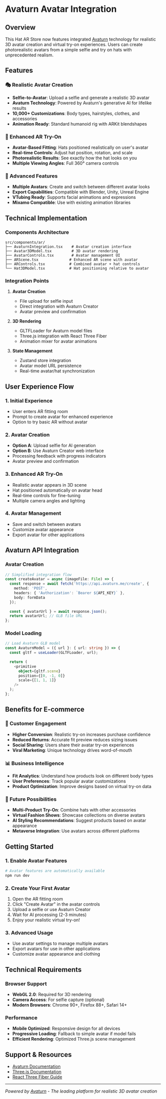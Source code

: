 # Avaturn Avatar Integration

## Overview

This Hat AR Store now features integrated [Avaturn](https://avaturn.me/) technology for realistic 3D avatar creation and virtual try-on experiences. Users can create photorealistic avatars from a simple selfie and try on hats with unprecedented realism.

## Features

### 🎭 Realistic Avatar Creation
- **Selfie-to-Avatar**: Upload a selfie and generate a realistic 3D avatar
- **Avaturn Technology**: Powered by Avaturn's generative AI for lifelike results
- **10,000+ Customizations**: Body types, hairstyles, clothes, and accessories
- **Animation Ready**: Standard humanoid rig with ARKit blendshapes

### 🎩 Enhanced AR Try-On
- **Avatar-Based Fitting**: Hats positioned realistically on user's avatar
- **Real-time Controls**: Adjust hat position, rotation, and scale
- **Photorealistic Results**: See exactly how the hat looks on you
- **Multiple Viewing Angles**: Full 360° camera controls

### 🎨 Advanced Features
- **Multiple Avatars**: Create and switch between different avatar looks
- **Export Capabilities**: Compatible with Blender, Unity, Unreal Engine
- **VTubing Ready**: Supports facial animations and expressions
- **Mixamo Compatible**: Use with existing animation libraries

## Technical Implementation

### Components Architecture

```
src/components/ar/
├── AvaturnIntegration.tsx    # Avatar creation interface
├── Avatar3DModel.tsx         # 3D avatar rendering
├── AvatarControls.tsx        # Avatar management UI
├── ARScene.tsx              # Enhanced AR scene with avatar
├── ARControls.tsx           # Combined avatar + hat controls
└── Hat3DModel.tsx           # Hat positioning relative to avatar
```

### Integration Points

1. **Avatar Creation**
   - File upload for selfie input
   - Direct integration with Avaturn Creator
   - Avatar preview and confirmation

2. **3D Rendering**
   - GLTFLoader for Avaturn model files
   - Three.js integration with React Three Fiber
   - Animation mixer for avatar animations

3. **State Management**
   - Zustand store integration
   - Avatar model URL persistence
   - Real-time avatar/hat synchronization

## User Experience Flow

### 1. Initial Experience
- User enters AR fitting room
- Prompt to create avatar for enhanced experience
- Option to try basic AR without avatar

### 2. Avatar Creation
- **Option A**: Upload selfie for AI generation
- **Option B**: Use Avaturn Creator web interface
- Processing feedback with progress indicators
- Avatar preview and confirmation

### 3. Enhanced AR Try-On
- Realistic avatar appears in 3D scene
- Hat positioned automatically on avatar head
- Real-time controls for fine-tuning
- Multiple camera angles and lighting

### 4. Avatar Management
- Save and switch between avatars
- Customize avatar appearance
- Export avatar for other applications

## Avaturn API Integration

### Avatar Creation
```typescript
// Simplified integration flow
const createAvatar = async (imageFile: File) => {
  const response = await fetch('https://api.avaturn.me/create', {
    method: 'POST',
    headers: { 'Authorization': `Bearer ${API_KEY}` },
    body: formData
  });
  
  const { avatarUrl } = await response.json();
  return avatarUrl; // GLB file URL
};
```

### Model Loading
```typescript
// Load Avaturn GLB model
const AvaturnModel = ({ url }: { url: string }) => {
  const gltf = useLoader(GLTFLoader, url);
  
  return (
    <primitive 
      object={gltf.scene} 
      position={[0, -1, 0]}
      scale={[1, 1, 1]}
    />
  );
};
```

## Benefits for E-commerce

### 🎯 Customer Engagement
- **Higher Conversion**: Realistic try-on increases purchase confidence
- **Reduced Returns**: Accurate fit preview reduces sizing issues
- **Social Sharing**: Users share their avatar try-on experiences
- **Viral Marketing**: Unique technology drives word-of-mouth

### 📊 Business Intelligence
- **Fit Analytics**: Understand how products look on different body types
- **User Preferences**: Track popular avatar customizations
- **Product Optimization**: Improve designs based on virtual try-on data

### 🔮 Future Possibilities
- **Multi-Product Try-On**: Combine hats with other accessories
- **Virtual Fashion Shows**: Showcase collections on diverse avatars
- **AI Styling Recommendations**: Suggest products based on avatar appearance
- **Metaverse Integration**: Use avatars across different platforms

## Getting Started

### 1. Enable Avatar Features
```bash
# Avatar features are automatically available
npm run dev
```

### 2. Create Your First Avatar
1. Open the AR fitting room
2. Click "Create Avatar" in the avatar controls
3. Upload a selfie or use Avaturn Creator
4. Wait for AI processing (2-3 minutes)
5. Enjoy your realistic virtual try-on!

### 3. Advanced Usage
- Use avatar settings to manage multiple avatars
- Export avatars for use in other applications
- Customize avatar appearance and clothing

## Technical Requirements

### Browser Support
- **WebGL 2.0**: Required for 3D rendering
- **Camera Access**: For selfie capture (optional)
- **Modern Browsers**: Chrome 90+, Firefox 88+, Safari 14+

### Performance
- **Mobile Optimized**: Responsive design for all devices
- **Progressive Loading**: Fallback to simple avatar if model fails
- **Efficient Rendering**: Optimized Three.js scene management

## Support & Resources

- [Avaturn Documentation](https://docs.avaturn.me/)
- [Three.js Documentation](https://threejs.org/docs/)
- [React Three Fiber Guide](https://docs.pmnd.rs/react-three-fiber/)

---

*Powered by [Avaturn](https://avaturn.me/) - The leading platform for realistic 3D avatar creation*